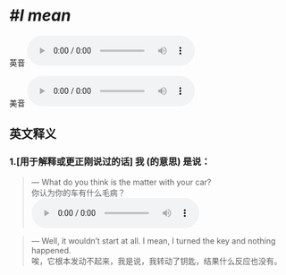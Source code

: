 # ***\#I mean*** 
英音
<audio src="./media/I mean1_AAC.aac" controls="controls"></audio>

美音
<audio src="./media/I mean2_AAC.aac" controls="controls"></audio>



  

英文释义
---
### 1.**[用于解释或更正刚说过的话] 我 (的意思) 是说：**  

 > — What do you think is the matter with your car?  
 > 你认为你的车有什么毛病？    
<audio src="./media/mean1-20.aac" controls="controls"></audio>

 > — Well, it wouldn’t start at all. I mean, I turned the key and nothing happened.   
 > 唉，它根本发动不起来，我是说，我转动了钥匙，结果什么反应也没有。    


